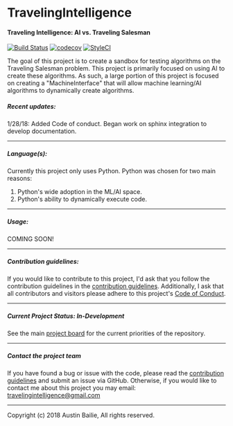 # TravelingIntelligence
#### Traveling Intelligence: AI vs. Traveling Salesman
[![Build Status](https://travis-ci.org/abailie3/TravelingIntelligence.svg?branch=master)](https://travis-ci.org/abailie3/TravelingIntelligence)
[![codecov](https://codecov.io/gh/abailie3/TravelingIntelligence/branch/master/graph/badge.svg)](https://codecov.io/gh/abailie3/TravelingIntelligence)
[![StyleCI](https://styleci.io/repos/118313337/shield?branch=master)](https://styleci.io/repos/118313337)

The goal of this project is to create a sandbox for testing algorithms on the Traveling Salesman problem. This project is primarily focused on using AI to create these algorithms. As such, a large portion of this project is focused on creating a "MachineInterface" that will allow machine learning/AI algorithms to dynamically create algorithms.

##### Recent updates:
1/28/18: Added Code of conduct. Began work on sphinx integration to develop documentation.
___
##### Language(s):
Currently this project only uses Python. Python was chosen for two main reasons: 
1. Python's wide adoption in the ML/AI space.
2. Python's ability to dynamically execute code.
___
##### Usage:
COMING SOON!
___
##### Contribution guidelines:
If you would like to contribute to this project, I'd ask that you follow the contribution guidelines in the [contribution guidelines](CONTRIBUTING.md). Additionally, I ask that all contributors and visitors please adhere to this project's [Code of Conduct](CODE_OF_CONDUCT.md).
___
##### Current Project Status: In-Development
See the main [project board](https://github.com/abailie3/TravelingIntelligence/projects/2) for the current priorities of the repository.

___
##### Contact the project team
If you have found a bug or issue with the code, please read the [contribution guidelines](CONTRIBUTING.md) and submit an issue via GitHub.
Otherwise, if you would like to contact me about this project you may email: [travelingintelligence@gmail.com](travelingintelligence@gmail.com)

___
Copyright (c) 2018 Austin Bailie, All rights reserved.
